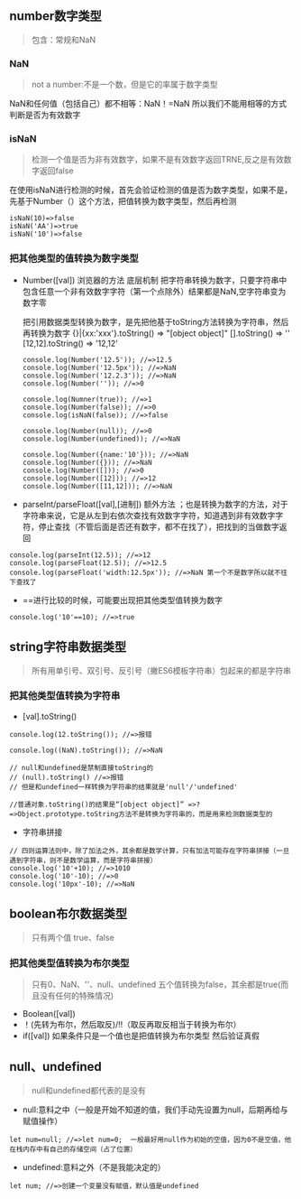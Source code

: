 ## number数字类型
> 包含：常规和NaN

### NaN
> not a number:不是一个数，但是它的率属于数字类型

NaN和任何值（包括自己）都不相等：NaN！=NaN  所以我们不能用相等的方式判断是否为有效数字

### isNaN
>检测一个值是否为非有效数字，如果不是有效数字返回TRNE,反之是有效数字返回false

在使用isNaN进行检测的时候，首先会验证检测的值是否为数字类型，如果不是，先基于Number（）这个方法，把值转换为数字类型，然后再检测

```
isNaN(10)=>false
isNaN('AA')=>true
isNaN('10')=>false
```
### 把其他类型的值转换为数字类型
- Number([val]) 浏览器的方法 底层机制
    把字符串转换为数字，只要字符串中包含任意一个非有效数字字符（第一个点除外）结果都是NaN,空字符串变为数字零

    把引用数据类型转换为数字，是先把他基于toString方法转换为字符串，然后再转换为数字
    {}|{xx:'xxx'}.toString() => "[object object]"
    [].toString() => ''
    [12,12].toString() => '12,12'
    ```
    console.log(Number('12.5')); //=>12.5
    console.log(Number('12.5px')); //=>NaN
    console.log(Number('12.2.3')); //=>NaN
    console.log(Number('')); //=>0

    console.log(Numner(true)); //=>1
    console.log(Number(false)); //=>0
    console.log(isNaN(false)); //=>false

    console.log(Number(null)); //=>0
    console.log(Number(undefined)); //=>NaN

    console.log(Number({name:'10'})); //=>NaN
    console.log(Number({})); //=>NaN
    console.log(Number([])); //=>0
    console.log(Number([12])); //=>12
    console.log(Number([11,12])); //=>NaN
    ```
- parseInt/parseFloat([val],[进制]) 额外方法
；也是转换为数字的方法，对于字符串来说，它是从左到右依次查找有效数字字符，知道遇到非有效数字字符，停止查找（不管后面是否还有数字，都不在找了），把找到的当做数字返回
```
console.log(parseInt(12.5)); //=>12
console.log(parseFloat(12.5)); //=>12.5
console.log(parseFloat('width:12.5px')); //=>NaN 第一个不是数字所以就不往下查找了
```
- ==进行比较的时候，可能要出现把其他类型值转换为数字
```
console.log('10'==10); //=>true
```

## string字符串数据类型
> 所有用单引号、双引号、反引号（撇ES6模板字符串）包起来的都是字符串

### 把其他类型值转换为字符串
- [val].toString()
```
console.log(12.toString()); //=>报错

console.log((NaN).toString()); //=>NaN

// null和undefined是禁制直接toString的
// (null).toString() //=>报错
// 但是和undefined一样转换为字符串的结果就是'null'/'undefined'

//普通对象.toString()的结果是“[object object]” =>?
=>Object.prototype.toString方法不是转换为字符串的，而是用来检测数据类型的

```
- 字符串拼接

```
// 四则运算法则中，除了加法之外，其余都是数学计算，只有加法可能存在字符串拼接（一旦遇到字符串，则不是数学运算，而是字符串拼接）
console.log('10'+10); //=>1010
console.log('10'-10); //=>0
console.log('10px'-10); //=>NaN

```  
## boolean布尔数据类型
> 只有两个值 true、false
### 把其他类型值转换为布尔类型
> 只有0、NaN、''、null、undefined 五个值转换为false，其余都是true(而且没有任何的特殊情况)
- Boolean([val])
- ！(先转为布尔，然后取反)/!!（取反再取反相当于转换为布尔）
- if([val]) 如果条件只是一个值也是把值转换为布尔类型 然后验证真假

## null、undefined

>null和undefined都代表的是没有

- null:意料之中（一般是开始不知道的值，我们手动先设置为null，后期再给与赋值操作）
```
let num=null; //=>let num=0;  一般最好用null作为初始的空值，因为0不是空值，他在栈内存中有自己的存储空间（占了位置）

```
- undefined:意料之外（不是我能决定的）

```
let num; //=>创建一个变量没有赋值，默认值是undefined

```